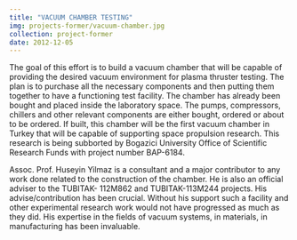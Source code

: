 ```yaml
---
title: "VACUUM CHAMBER TESTING"
img: projects-former/vacuum-chamber.jpg
collection: project-former
date: 2012-12-05
---
```

The goal of this effort is to build a vacuum chamber that will be capable of providing the desired vacuum environment for plasma thruster testing. The plan is to purchase all the necessary components and then putting them together to have a functioning test facility. The chamber has already been bought and placed inside the laboratory space. The pumps, compressors, chillers and other relevant components are either bought, ordered or about to be ordered. If built, this chamber will be the first vacuum chamber in Turkey that will be capable of supporting space propulsion research. This research is being subborted by Bogazici University Office of Scientific Research Funds with project number BAP-6184.

Assoc. Prof. Huseyin Yilmaz is a consultant and a major contributor to any work done related to the construction of the chamber. He is also an official adviser to the TUBITAK- 112M862 and TUBITAK-113M244 projects. His advise/contribution has been crucial. Without his support such a facility and other experimental research work would not have progressed as much as they did. His expertise in the fields of vacuum systems, in materials, in manufacturing has been invaluable.